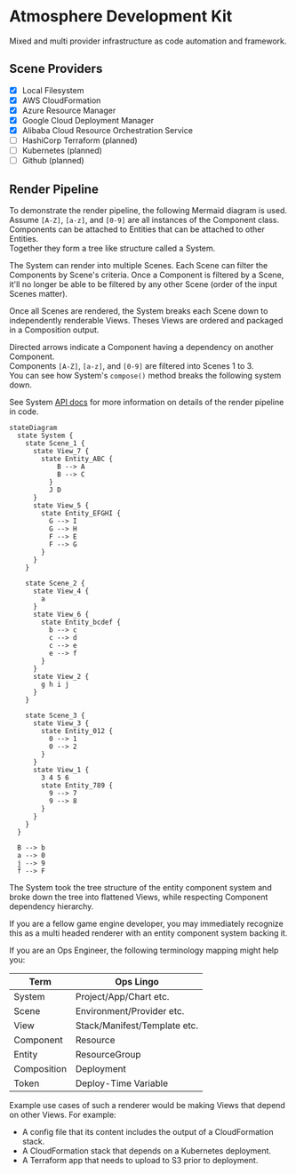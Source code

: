 # Atmosphere Development Kit

Mixed and multi provider infrastructure as code automation and framework.

## Scene Providers

- [x] Local Filesystem
- [x] AWS CloudFormation
- [x] Azure Resource Manager
- [x] Google Cloud Deployment Manager
- [x] Alibaba Cloud Resource Orchestration Service
- [ ] HashiCorp Terraform (planned)
- [ ] Kubernetes (planned)
- [ ] Github (planned)

## Render Pipeline

To demonstrate the render pipeline, the following Mermaid diagram is used.  
Assume `[A-Z]`, `[a-z]`, and `[0-9]` are all instances of the Component class.  
Components can be attached to Entities that can be attached to other Entities.  
Together they form a tree like structure called a System.

The System can render into multiple Scenes. Each Scene can filter the Components
by Scene's criteria. Once a Component is filtered by a Scene, it'll no longer be
able to be filtered by any other Scene (order of the input Scenes matter).

Once all Scenes are rendered, the System breaks each Scene down to independently
renderable Views. Theses Views are ordered and packaged in a Composition output.

Directed arrows indicate a Component having a dependency on another Component.  
Components `[A-Z]`, `[a-z]`, and `[0-9]` are filtered into Scenes 1 to 3.  
You can see how System's `compose()` method breaks the following system down.

See System [API docs](https://zorse-lang.github.io/adk/classes/core.System.html)
for more information on details of the render pipeline in code.

```mermaid
stateDiagram
  state System {
    state Scene_1 {
      state View_7 {
        state Entity_ABC {
            B --> A
            B --> C
          }
          J D
      }
      state View_5 {
        state Entity_EFGHI {
          G --> I
          G --> H
          F --> E
          F --> G
        }
      }
    }

    state Scene_2 {
      state View_4 {
        a
      }
      state View_6 {
        state Entity_bcdef {
          b --> c
          c --> d
          c --> e
          e --> f
        }
      }
      state View_2 {
        g h i j
      }
    }

    state Scene_3 {
      state View_3 {
        state Entity_012 {
          0 --> 1
          0 --> 2
        }
      }
      state View_1 {
        3 4 5 6
        state Entity_789 {
          9 --> 7
          9 --> 8
        }
      }
    }
  }

  B --> b
  a --> 0
  j --> 9
  f --> F
```

The System took the tree structure of the entity component system and broke down
the tree into flattened Views, while respecting Component dependency hierarchy.

If you are a fellow game engine developer, you may immediately recognize this as
a multi headed renderer with an entity component system backing it.

If you are an Ops Engineer, the following terminology mapping might help you:

| Term        | Ops Lingo                    |
| ----------- | ---------------------------- |
| System      | Project/App/Chart etc.       |
| Scene       | Environment/Provider etc.    |
| View        | Stack/Manifest/Template etc. |
| Component   | Resource                     |
| Entity      | ResourceGroup                |
| Composition | Deployment                   |
| Token       | Deploy-Time Variable         |

Example use cases of such a renderer would be making Views that depend on other
Views. For example:

- A config file that its content includes the output of a CloudFormation stack.
- A CloudFormation stack that depends on a Kubernetes deployment.
- A Terraform app that needs to upload to S3 prior to deployment.
